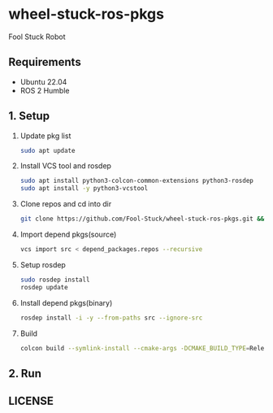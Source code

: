 # wheel-stuck-ros-pkgs

Fool Stuck Robot

## Requirements

- Ubuntu 22.04
- ROS 2 Humble

## 1. Setup

1. Update pkg list

   ```bash
   sudo apt update
   ```

2. Install VCS tool and rosdep

   ```bash
   sudo apt install python3-colcon-common-extensions python3-rosdep
   sudo apt install -y python3-vcstool
   ```

3. Clone repos and cd into dir

   ```bash
   git clone https://github.com/Fool-Stuck/wheel-stuck-ros-pkgs.git && cd wheel-stuck-ros-pkgs
   ```

4. Import depend pkgs(source)

   ```bash
   vcs import src < depend_packages.repos --recursive
   ```

5. Setup rosdep

   ```bash
   sudo rosdep install
   rosdep update
   ```

6. Install depend pkgs(binary)

   ```bash
   rosdep install -i -y --from-paths src --ignore-src
   ```

7. Build

   ```bash
   colcon build --symlink-install --cmake-args -DCMAKE_BUILD_TYPE=Release
   ```

## 2. Run

## LICENSE
